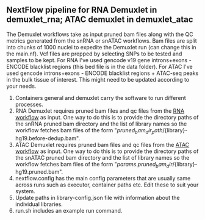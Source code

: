 ## NextFlow pipeline for RNA Demuxlet in demuxlet_rna; ATAC demuxlet in demuxlet_atac

The Demuxlet workflows take as input pruned bam files along with the QC metrics generated from the snRNA or snATAC workflows. Bam files are split into chunks of 1000 nuclei to expedite the Demuxlet run (can change this in the main.nf). Vcf files are prepped by selecting SNPs to be tested and samples to be kept. For RNA I've used gencode v19 gene introns+exons - ENCODE blacklist regions (this bed file is in the data folder). For ATAC I've used gencode introns+exons - ENCODE blacklist regions + ATAC-seq peaks in the bulk tissue of interest. This might need to be updated according to your needs.  
1. Containers general and demuxlet carry the software to run different processes.
2. RNA Demuxlet requires pruned bam files and qc files from the [RNA workflow](https://github.com/porchard/snRNAseq-NextFlow)  as input. One way to do this is to provide the directory paths of the snRNA pruned bam directory and the list of library names so the workflow fetches bam files of the form "${pruned_bam_dir_path}/${library}-hg19.before-dedup.bam".  
3. ATAC Demuxlet requires pruned bam files and qc files from the [ATAC workflow](https://github.com/porchard/snATACseq-NextFlow) as input. One way to do this is to provide the directory paths of the snATAC pruned bam directory and the list of library names so the workflow fetches bam files of the form "${params.pruned_bam_dir}/${library}-hg19.pruned.bam".
4. nextflow.config has the main config parameters that are usually same across runs such as executor, container paths etc. Edit these to suit your system.
5. Update paths in library-config.json file with information about the individual libraries. 
6. run.sh includes an example run command.
